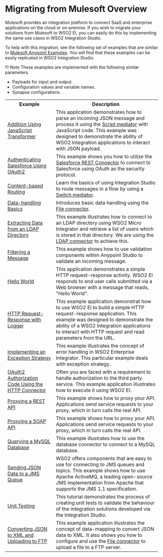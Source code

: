 # Migrating from Mulesoft Overview

Mulesoft provides an integration platform to connect SaaS and enterprise applications on the cloud or on-premise. If you wish to migrate your solutions from Mulesoft to WSO2 EI, you can easily do this by implementing the same use cases in WSO2 Integration Studio.

To help with this migration, see the following set of examples that are similar to [Mulesoft Anypoint Examples](https://github.com/mulesoft/anypoint-examples). You will find that these examples can be easily replicated in WSO2 Integration Studio. 

!!! Note 
    These examples are implemented with the following similar parameters.
    <ul><li>Payloads for input and output.</li>
    <li>Configuration values and variable names.</li>
    <li>Synapse configurations.</li></ul>

<table>
    <tr>
        <th>Example</th>
        <th>Description</th>
    </tr>
    <tr>
        <td><a href="https://github.com/wso2/integration-studio-examples/tree/master/migration/mule/addition-using-javascript-transformer">Addition Using JavaScript Transformer</td>
        <td>This application demonstrates how to parse an incoming JSON message and process it using the <a href="https://ei.docs.wso2.com/en/latest/micro-integrator/references/mediators/script-Mediator/">Script mediator</a> with JavaScript code. This example was designed to demonstrate the ability of WSO2 Integration applications to interact with JSON payload.</td>
    </tr>
    <tr>
        <td><a href="https://github.com/wso2/integration-studio-examples/tree/master/migration/mule/authenticating-salesforce-using-oauth2">Authenticating Salesforce Using OAuth2</td>
        <td>This example shows you how to utilize the <a href="https://store.wso2.com/store/assets/esbconnector/details/43e44763-0d73-4ab3-8ae9-d6f73532d164">Salesforce REST Connector</a> to connect to Salesforce using OAuth as the security protocol.</td>
    </tr>
    <tr>
        <td><a href="https://github.com/wso2/integration-studio-examples/tree/master/migration/mule/content-based-routing">Content-based Routing</td>
        <td>Learn the basics of using Integration Studio to route messages in a flow by using a <a href="https://ei.docs.wso2.com/en/latest/micro-integrator/references/mediators/switch-Mediator/">Switch mediator</a>.</td>
    </tr>
    <tr>
        <td><a href="https://github.com/wso2/integration-studio-examples/tree/master/migration/mule/data-handling-basics">Data-handling Basics</td>
        <td>Introduces basic data handling using the <a href="https://store.wso2.com/store/assets/esbconnector/details/5d6de1a4-1fa7-434e-863f-95c8533d3df2">File connector</a>.</td>
    </tr>
    <tr>
        <td><a href="https://github.com/wso2/integration-studio-examples/tree/master/migration/mule/extracting-data-from-LDAP-directory">Extracting Data from an LDAP Directory</td>
        <td>This example illustrates how to connect to an LDAP directory using WSO2 Micro Integrator and retrieve a list of users which is stored in that directory. We are using the <a href="https://store.wso2.com/store/assets/esbconnector/details/4ecf8dde-60f3-4e91-ba22-5f49a4e302f4">LDAP connector</a> to achieve this.</td>
    </tr>
    <tr>
        <td><a href="https://github.com/wso2/integration-studio-examples/tree/master/migration/mule/filtering-a-message">Filtering a Message</td>
        <td>This example shows how to use validation components within Anypoint Studio to validate an incoming message.</td>
    </tr>
    <tr>
        <td><a href="https://github.com/wso2/integration-studio-examples/tree/master/migration/mule/hello-world">Hello World</td>
        <td>This application demonstrates a simple HTTP request-response activity. WSO2 EI responds to end user calls submitted via a Web browser with a message that reads, "Hello World".</td>
    </tr>
    <tr>
        <td><a href="https://github.com/wso2/integration-studio-examples/tree/master/migration/mule/http-request-response-with-logger">HTTP Request-Response with Logger</td>
        <td>This example application demonstrat how to use WSO2 EI to build a simple HTTP request-response application. This example was designed to demonstrate the ability of a WSO2 Integration applications to interact with HTTP request and read parameters from the URL. </td>
    </tr>
    <tr>
        <td><a href="https://github.com/wso2/integration-studio-examples/tree/master/migration/mule/implementing-a-choice-exception-strategy">Implementing an Exception Strategy</td>
        <td>This example illustrates the concept of error handling in WSO2 Enterprise Integrator. This particular example deals with exception strategy.</td>
    </tr>
    <tr>
        <td><a href="https://github.com/wso2/integration-studio-examples/tree/master/migration/mule/oauth2-authorization-code-using-the-http-connector">OAuth2 Authorization Code Using the HTTP Connector</td>
        <td>Often you are faced with a requirement to handle authorization to the third party service. This example application illustrates how to execute it using WSO2 EI.</td>
    </tr>
    <tr>
        <td><a href="https://github.com/wso2/integration-studio-examples/tree/master/migration/mule/proxying-a-rest-api">Proxying a REST API</td>
        <td>This example shows how to proxy your API. Applications send service requests to your proxy, which in turn calls the real API.</td>
    </tr>
    <tr>
        <td><a href="https://github.com/wso2/integration-studio-examples/tree/master/migration/mule/proxying-a-soap-api">Proxying a SOAP API</td>
        <td>This example shows how to proxy your API. Applications send service requests to your proxy, which in turn calls the real API.</td>
    </tr>
    <tr>
        <td><a href="https://github.com/wso2/integration-studio-examples/tree/master/migration/mule/querying-a-mysql-database">Querying a MySQL Database</td>
        <td>This example illustrates how to use the database connector to connect to a MySQL database.</td>
    </tr>
    <tr>
        <td><a href="https://github.com/wso2/integration-studio-examples/tree/master/migration/mule/sending-json-data-to-a-jms-queue">Sending JSON Data to a JMS Queue</td>
        <td>WSO2 offers components that are easy to use for connecting to JMS queues and topics. This example shows how to use Apache ActiveMQ, a leading open-source JMS implementation from Apache that supports the JMS 1.1 specification.</td>
    </tr>
    <tr>
        <td><a href="https://github.com/wso2/integration-studio-examples/tree/master/migration/mule/unittest-short-tutorial">Unit Testing</td>
        <td>This tutorial demonstrates the process of creating unit tests to validate the behaviour of the integration solutions developed via the Integration Studio.</td>
    </tr>
    <tr>
        <td><a href="https://github.com/wso2/integration-studio-examples/tree/master/migration/mule/upload-to-ftp-after-converting-json-to-xml">Converting JSON to XML and Uploading to FTP</td>
        <td>This example application illustrates the concept of data-mapping to convert JSON data to XML. It also shows you how to configure and use the <a href="https://store.wso2.com/store/assets/esbconnector/details/5d6de1a4-1fa7-434e-863f-95c8533d3df2">File connector</a> to upload a file to a FTP server.</td>
    </tr>
</table>
